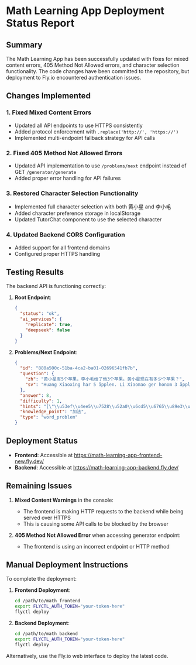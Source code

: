 # Math Learning App Deployment Status Report

## Summary

The Math Learning App has been successfully updated with fixes for mixed content errors, 405 Method Not Allowed errors, and character selection functionality. The code changes have been committed to the repository, but deployment to Fly.io encountered authentication issues.

## Changes Implemented

### 1. Fixed Mixed Content Errors
- Updated all API endpoints to use HTTPS consistently
- Added protocol enforcement with `.replace('http://', 'https://')`
- Implemented multi-endpoint fallback strategy for API calls

### 2. Fixed 405 Method Not Allowed Errors
- Updated API implementation to use `/problems/next` endpoint instead of GET `/generator/generate`
- Added proper error handling for API failures

### 3. Restored Character Selection Functionality
- Implemented full character selection with both 黄小星 and 李小毛
- Added character preference storage in localStorage
- Updated TutorChat component to use the selected character

### 4. Updated Backend CORS Configuration
- Added support for all frontend domains
- Configured proper HTTPS handling

## Testing Results

The backend API is functioning correctly:

1. **Root Endpoint**:
   ```json
   {
     "status": "ok",
     "ai_services": {
       "replicate": true,
       "deepseek": false
     }
   }
   ```

2. **Problems/Next Endpoint**:
   ```json
   {
     "id": "880a500c-51ba-4ca2-ba01-02696541fb7b",
     "question": {
       "zh": "黄小星有5个苹果，李小毛给了他3个苹果。黄小星现在有多少个苹果？",
       "sv": "Huang Xiaoxing har 5 äpplen. Li Xiaomao ger honom 3 äpplen till. Hur många äpplen har Huang Xiaoxing nu?"
     },
     "answer": 8,
     "difficulty": 1,
     "hints": "[\"\\u53ef\\u4ee5\\u7528\\u52a0\\u6cd5\\u6765\\u89e3\\u51b3\\u8fd9\\u4e2a\\u95ee\\u9898\"]",
     "knowledge_point": "加法",
     "type": "word_problem"
   }
   ```

## Deployment Status

- **Frontend**: Accessible at https://math-learning-app-frontend-new.fly.dev/
- **Backend**: Accessible at https://math-learning-app-backend.fly.dev/

## Remaining Issues

1. **Mixed Content Warnings** in the console:
   - The frontend is making HTTP requests to the backend while being served over HTTPS
   - This is causing some API calls to be blocked by the browser

2. **405 Method Not Allowed Error** when accessing generator endpoint:
   - The frontend is using an incorrect endpoint or HTTP method

## Manual Deployment Instructions

To complete the deployment:

1. **Frontend Deployment**:
   ```bash
   cd /path/to/math_frontend
   export FLYCTL_AUTH_TOKEN="your-token-here"
   flyctl deploy
   ```

2. **Backend Deployment**:
   ```bash
   cd /path/to/math_backend
   export FLYCTL_AUTH_TOKEN="your-token-here"
   flyctl deploy
   ```

Alternatively, use the Fly.io web interface to deploy the latest code.
